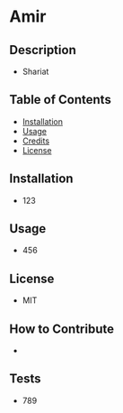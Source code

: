 # Amir

## Description

* Shariat

## Table of Contents

- [Installation](#installation)
- [Usage](#usage)
- [Credits](#credits)
- [License](#license)

## Installation

* 123

## Usage

* 456

## License

* MIT

## How to Contribute

* 

## Tests

* 789
